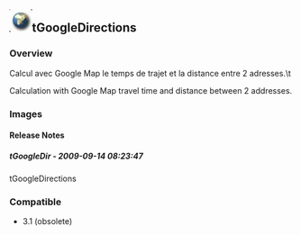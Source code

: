 ## <img src='./logo.jpg' width='40' height='40'>tGoogleDirections

### Overview
Calcul avec Google Map le temps de trajet et la distance entre 2 adresses.\t

Calculation with Google Map travel time and distance between 2 addresses.
### Images




#### Release Notes

##### tGoogleDir - 2009-09-14 08:23:47
tGoogleDirections
### Compatible
 -  3.1 (obsolete)